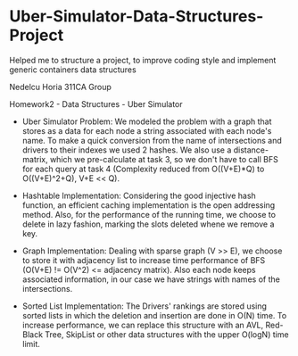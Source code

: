 # Uber-Simulator-Data-Structures-Project
Helped me to structure a project, to improve coding style and implement generic containers data structures

Nedelcu Horia
311CA Group


Homework2 - Data Structures - Uber Simulator

  * Uber Simulator Problem:
  We modeled the problem with a graph that stores as a data for each node
a string associated with each node's name. To make a quick conversion from
the name of intersections and drivers to their indexes we used 2 hashes. We
also use a distance-matrix, which we pre-calculate at task 3, so we don't have
to call BFS for each query at task 4 (Complexity reduced from O((V+E)*Q) to
O((V+E)^2+Q), V+E << Q).

  * Hashtable Implementation:
  Considering the good injective hash function, an efficient caching
implementation is the open addressing method. Also, for the performance of
the running time, we choose to delete in lazy fashion, marking the slots
deleted whene we remove a key.

  * Graph Implementation:
  Dealing with sparse graph (V >> E), we choose to store it with adjacency
list to increase time performance of BFS (O(V+E) != O(V^2) <= adjacency matrix).
Also each node keeps associated information, in our case we have strings with
names of the intersections.

  * Sorted List Implementation:
  The Drivers' rankings are stored using sorted lists in which the deletion
and insertion are done in O(N) time. To increase performance, we can replace
this structure with an AVL, Red-Black Tree, SkipList or other data structures
with the upper O(logN) time limit.
